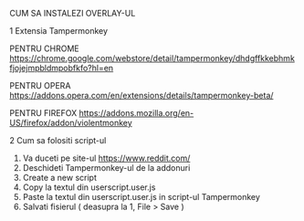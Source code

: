 CUM SA INSTALEZI OVERLAY-UL

1 Extensia Tampermonkey

PENTRU CHROME https://chrome.google.com/webstore/detail/tampermonkey/dhdgffkkebhmkfjojejmpbldmpobfkfo?hl=en

PENTRU OPERA https://addons.opera.com/en/extensions/details/tampermonkey-beta/

PENTRU FIREFOX https://addons.mozilla.org/en-US/firefox/addon/violentmonkey

2 Cum sa folositi script-ul

1) Va duceti pe site-ul https://www.reddit.com/
2) Deschideti Tampermonkey-ul de la addonuri
3) Create a new script
4) Copy la textul din userscript.user.js
5) Paste la textul din userscript.user.js in script-ul Tampermonkey
6) Salvati fisierul ( deasupra la 1, File > Save )
